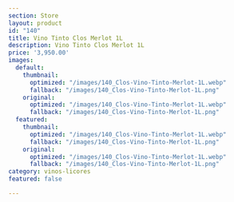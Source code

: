 ```yaml
---
section: Store
layout: product
id: "140"
title: Vino Tinto Clos Merlot 1L
description: Vino Tinto Clos Merlot 1L
price: '3,950.00'
images:
  default:
    thumbnail:
      optimized: "/images/140_Clos-Vino-Tinto-Merlot-1L.webp"
      fallback: "/images/140_Clos-Vino-Tinto-Merlot-1L.png"
    original:
      optimized: "/images/140_Clos-Vino-Tinto-Merlot-1L.webp"
      fallback: "/images/140_Clos-Vino-Tinto-Merlot-1L.png"
  featured:
    thumbnail:
      optimized: "/images/140_Clos-Vino-Tinto-Merlot-1L.webp"
      fallback: "/images/140_Clos-Vino-Tinto-Merlot-1L.png"
    original:
      optimized: "/images/140_Clos-Vino-Tinto-Merlot-1L.webp"
      fallback: "/images/140_Clos-Vino-Tinto-Merlot-1L.png"
category: vinos-licores
featured: false

---
```

